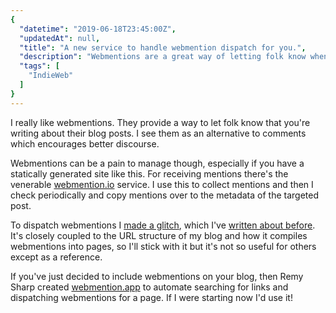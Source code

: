 ```yaml
---
{
  "datetime": "2019-06-18T23:45:00Z",
  "updatedAt": null,
  "title": "A new service to handle webmention dispatch for you.",
  "description": "Webmentions are a great way of letting folk know when you're talking about their content on your own blog, but they can be a little fiddly to implement. A new service from Remy Sharp automates the dispatch side for you!",
  "tags": [
    "IndieWeb"
  ]
}
---
```

I really like webmentions. They provide a way to let folk know that you're
writing about their blog posts. I see them as an alternative to comments which
encourages better discourse.

Webmentions can be a pain to manage though, especially if you have a statically
generated site like this. For receiving mentions there's the venerable
[webmention.io](webmention.io) service. I use this to collect mentions and then
I check periodically and copy mentions over to the metadata of the targeted
post.

To dispatch webmentions I
[made a glitch](https://glitch.com/edit/#!/send-webmentions), which I've
[written about before](/blog/about-this-blog-3). It's closely coupled to the URL
structure of my blog and how it compiles webmentions into pages, so I'll stick
with it but it's not so useful for others except as a reference.

If you've just decided to include webmentions on your blog, then Remy Sharp
created [webmention.app](https://webmention.app) to automate searching for links
and dispatching webmentions for a page. If I were starting now I'd use it!
